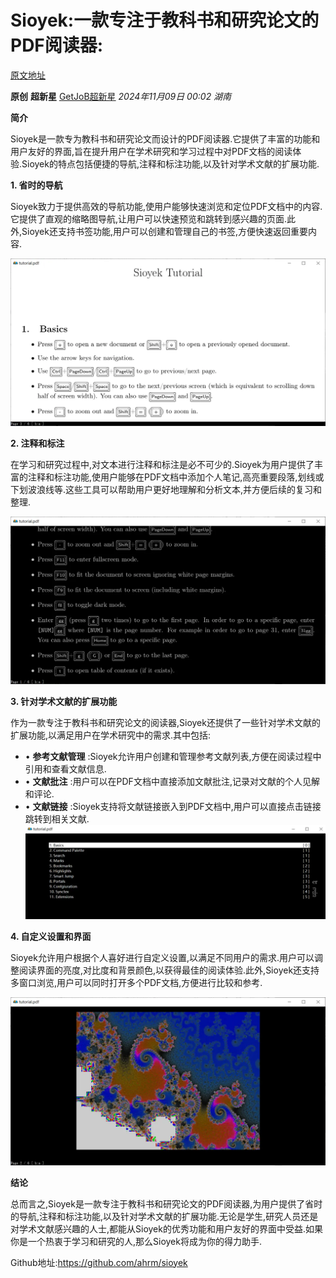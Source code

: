 # Sioyek:一款专注于教科书和研究论文的PDF阅读器:

[原文地址](https://mp.weixin.qq.com/s/KE0YCp_3QAp4swp8VoTbaQ)

**原创** **超新星** [GetJoB超新星](javascript:void(0);) *2024年11月09日 00:02* *湖南*

**简介**

Sioyek是一款专为教科书和研究论文而设计的PDF阅读器.它提供了丰富的功能和用户友好的界面,旨在提升用户在学术研究和学习过程中对PDF文档的阅读体验.Sioyek的特点包括便捷的导航,注释和标注功能,以及针对学术文献的扩展功能.

**1. 省时的导航**

Sioyek致力于提供高效的导航功能,使用户能够快速浏览和定位PDF文档中的内容.它提供了直观的缩略图导航,让用户可以快速预览和跳转到感兴趣的页面.此外,Sioyek还支持书签功能,用户可以创建和管理自己的书签,方便快速返回重要内容.

![图片](attachments/640%5B16%5D.webp)

**2. 注释和标注**

在学习和研究过程中,对文本进行注释和标注是必不可少的.Sioyek为用户提供了丰富的注释和标注功能,使用户能够在PDF文档中添加个人笔记,高亮重要段落,划线或下划波浪线等.这些工具可以帮助用户更好地理解和分析文本,并方便后续的复习和整理.

![图片](attachments/640%5B17%5D.webp)

**3. 针对学术文献的扩展功能**

作为一款专注于教科书和研究论文的阅读器,Sioyek还提供了一些针对学术文献的扩展功能,以满足用户在学术研究中的需求.其中包括:

* •  **参考文献管理** :Sioyek允许用户创建和管理参考文献列表,方便在阅读过程中引用和查看文献信息.
* •  **文献批注** :用户可以在PDF文档中直接添加文献批注,记录对文献的个人见解和评论.
* •  **文献链接** :Sioyek支持将文献链接嵌入到PDF文档中,用户可以直接点击链接跳转到相关文献.
  ![图片](attachments/640%5B18%5D.webp)

**4. 自定义设置和界面**

Sioyek允许用户根据个人喜好进行自定义设置,以满足不同用户的需求.用户可以调整阅读界面的亮度,对比度和背景颜色,以获得最佳的阅读体验.此外,Sioyek还支持多窗口浏览,用户可以同时打开多个PDF文档,方便进行比较和参考.

![图片](attachments/640%5B19%5D.webp)

**结论**

总而言之,Sioyek是一款专注于教科书和研究论文的PDF阅读器,为用户提供了省时的导航,注释和标注功能,以及针对学术文献的扩展功能.无论是学生,研究人员还是对学术文献感兴趣的人士,都能从Sioyek的优秀功能和用户友好的界面中受益.如果你是一个热衷于学习和研究的人,那么Sioyek将成为你的得力助手.

Github地址:https://github.com/ahrm/sioyek
